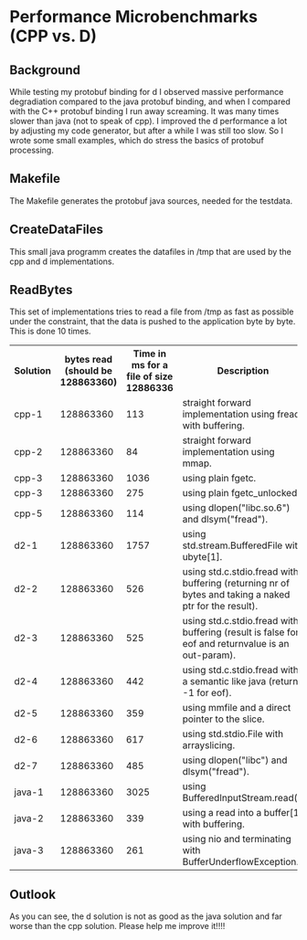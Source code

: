Performance Microbenchmarks (CPP vs. D)
=======================================

Background
----------
While testing my protobuf binding for d I observed massive performance degradiation compared to the java protobuf binding, and
when I compared with the C++ protobuf binding I run away screaming. It was many times slower than java (not to speak of cpp).
I improved the d performance a lot by adjusting my code generator, but after a while I was still too slow.
So I wrote some small examples, which do stress the basics of protobuf processing.

Makefile
--------
The Makefile generates the protobuf java sources, needed for the testdata.

CreateDataFiles
---------------
This small java programm creates the datafiles in /tmp that are used by the cpp and d implementations.


ReadBytes
---------
This set of implementations tries to read a file from /tmp as fast as possible under the constraint, that
the data is pushed to the application byte by byte. This is done 10 times.

<table>
  <tr>
    <th>Solution</th>
    <th>bytes read (should be 128863360)</th>
    <th>Time in ms for a file of size 12886336</th>
    <th>Description</th>
  </tr>
  <tr><td>cpp-1</td><td>128863360</td><td>113</td><td>straight forward implementation using fread with buffering.</td></tr>
  <tr><td>cpp-2</td><td>128863360</td><td>84</td><td>straight forward implementation using mmap.</td></tr>
  <tr><td>cpp-3</td><td>128863360</td><td>1036</td><td>using plain fgetc.</td></tr>
  <tr><td>cpp-3</td><td>128863360</td><td>275</td><td>using plain fgetc_unlocked.</td></tr>
  <tr><td>cpp-5</td><td>128863360</td><td>114</td><td>using dlopen("libc.so.6") and dlsym("fread").</td></tr>
  <tr><td>d2-1</td><td>128863360</td><td>1757</td><td>using std.stream.BufferedFile with ubyte[1].</td></tr>
  <tr><td>d2-2</td><td>128863360</td><td>526</td><td>using std.c.stdio.fread with buffering (returning nr of bytes and taking a naked ptr for the result).</td></tr>
  <tr><td>d2-3</td><td>128863360</td><td>525</td><td>using std.c.stdio.fread with buffering (result is false for eof and returnvalue is an out-param).</td></tr>
  <tr><td>d2-4</td><td>128863360</td><td>442</td><td>using std.c.stdio.fread with a semantic like java (return -1 for eof).</td></tr>
  <tr><td>d2-5</td><td>128863360</td><td>359</td><td>using mmfile and a direct pointer to the slice.</td></tr>
  <tr><td>d2-6</td><td>128863360</td><td>617</td><td>using std.stdio.File with arrayslicing.</td></tr>
  <tr><td>d2-7</td><td>128863360</td><td>485</td><td>using dlopen("libc") and dlsym("fread").</td></tr>
  <tr><td>java-1</td><td>128863360</td><td>3025</td><td>using BufferedInputStream.read().</td></tr>
  <tr><td>java-2</td><td>128863360</td><td>339</td><td>using a read into a buffer[1] with buffering.</td></tr>
  <tr><td>java-3</td><td>128863360</td><td>261</td><td>using nio and terminating with BufferUnderflowException.</td></tr>
</table>

Outlook
-------
As you can see, the d solution is not as good as the java solution and far worse than the cpp solution. Please help me improve it!!!!
